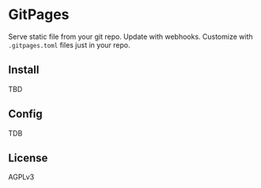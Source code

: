 # GitPages

Serve static file from your git repo.
Update with webhooks.
Customize with `.gitpages.toml` files just in your repo.

## Install

TBD

## Config

TDB

## License

AGPLv3
